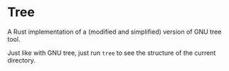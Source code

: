 # Tree

A Rust implementation of a (modified and simplified) version of GNU tree tool.

Just like with GNU tree, just run `tree` to see the structure of the current directory.

